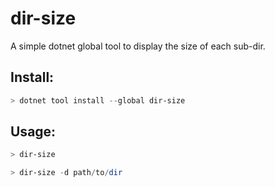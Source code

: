 # dir-size
A simple dotnet global tool to display the size of each sub-dir.

## Install:

```powershell
> dotnet tool install --global dir-size
```

## Usage:

```powershell
> dir-size
```

```powershell
> dir-size -d path/to/dir
```
